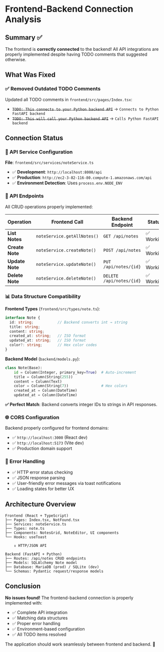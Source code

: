 # Frontend-Backend Connection Analysis

## Summary ✅

The frontend is **correctly connected** to the backend! All API integrations are properly implemented despite having TODO comments that suggested otherwise.

## What Was Fixed

### ✅ Removed Outdated TODO Comments
Updated all TODO comments in `frontend/src/pages/Index.tsx`:
- ~~`TODO: This connects to your Python backend API`~~ → `Connects to Python FastAPI backend`
- ~~`TODO: This will call your Python backend API`~~ → `Calls Python FastAPI backend`

## Connection Status

### 🔧 API Service Configuration
**File**: `frontend/src/services/noteService.ts`

- ✅ **Development**: `http://localhost:8000/api`
- ✅ **Production**: `http://ec2-3-82-116-80.compute-1.amazonaws.com/api`
- ✅ **Environment Detection**: Uses `process.env.NODE_ENV`

### 🔗 API Endpoints
All CRUD operations properly implemented:

| Operation | Frontend Call | Backend Endpoint | Status |
|-----------|---------------|------------------|---------|
| **List Notes** | `noteService.getAllNotes()` | `GET /api/notes` | ✅ Working |
| **Create Note** | `noteService.createNote()` | `POST /api/notes` | ✅ Working |
| **Update Note** | `noteService.updateNote()` | `PUT /api/notes/{id}` | ✅ Working |
| **Delete Note** | `noteService.deleteNote()` | `DELETE /api/notes/{id}` | ✅ Working |

### 📊 Data Structure Compatibility

**Frontend Types** (`frontend/src/types/note.ts`):
```typescript
interface Note {
  id: string;           // Backend converts int → string
  title: string;
  content: string;
  created_at: string;   // ISO format
  updated_at: string;   // ISO format
  color?: string;       // Hex color codes
}
```

**Backend Model** (`backend/models.py`):
```python
class Note(Base):
    id = Column(Integer, primary_key=True)  # Auto-increment
    title = Column(String(255))
    content = Column(Text)
    color = Column(String(7))               # Hex colors
    created_at = Column(DateTime)
    updated_at = Column(DateTime)
```

**✅ Perfect Match**: Backend converts integer IDs to strings in API responses.

### 🌐 CORS Configuration
Backend properly configured for frontend domains:
- ✅ `http://localhost:3000` (React dev)
- ✅ `http://localhost:5173` (Vite dev)
- ✅ Production domain support

### 🎯 Error Handling
- ✅ HTTP error status checking
- ✅ JSON response parsing
- ✅ User-friendly error messages via toast notifications
- ✅ Loading states for better UX

## Architecture Overview

```
Frontend (React + TypeScript)
├── Pages: Index.tsx, NotFound.tsx
├── Services: noteService.ts
├── Types: note.ts
├── Components: NotesGrid, NoteEditor, UI components
└── Hooks: useToast

    ↕ HTTP/JSON API

Backend (FastAPI + Python)
├── Routes: /api/notes CRUD endpoints  
├── Models: SQLAlchemy Note model
├── Database: MariaDB (prod) / SQLite (dev)
└── Schemas: Pydantic request/response models
```

## Conclusion

**No issues found!** The frontend-backend connection is properly implemented with:
- ✅ Complete API integration
- ✅ Matching data structures  
- ✅ Proper error handling
- ✅ Environment-based configuration
- ✅ All TODO items resolved

The application should work seamlessly between frontend and backend. 🚀